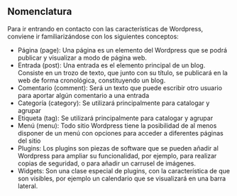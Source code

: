 ## Nomenclatura

Para ir entrando en contacto con las características de Wordpress, conviene ir familiarizándose con los siguientes conceptos:

* Página \(page\): Una página es un elemento del Wordpress que se podrá publicar y visualizar a modo de página web.
* Entrada \(post\): Una entrada es el elemento principal de un blog. Consiste en un trozo de texto, que junto con su título, se publicará en la web de forma cronológica, constituyendo un blog.
* Comentario \(comment\): Será un texto que puede escribir otro usuario para aportar algún comentario a una entrada
* Categoría \(category\): Se utilizará principalmente para catalogar y agrupar 
* Etiqueta \(tag\): Se utilizará principalmente para catalogar y agrupar
* Menú \(menu\): Todo sitio Wordpress tiene la posibilidad de al menos disponer de un menú con opciones para acceder a diferentes páginas del sitio
* Plugins: Los plugins son piezas de software que se pueden añadir al Wordpress para ampliar su funcionalidad, por ejemplo, para realizar copias de seguridad, o para añadir un carrusel de imágenes.
* Widgets: Son una clase especial de plugins, con la característica de que son visibles, por ejemplo un calendario que se visualizará en una barra lateral.



